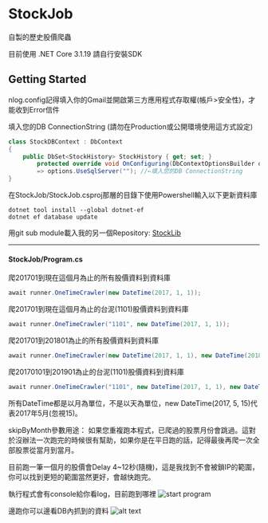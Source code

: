 # StockJob
自製的歷史股價爬蟲

目前使用 .NET Core 3.1.19
請自行安裝SDK


## Getting Started
nlog.config記得填入你的Gmail並開啟第三方應用程式存取權(帳戶>安全性)，才能收到Error信件

填入您的DB ConnectionString (請勿在Production或公開環境使用這方式設定)
```C#
class StockDBContext : DbContext
{
    public DbSet<StockHistory> StockHistory { get; set; }
        protected override void OnConfiguring(DbContextOptionsBuilder options)
        => options.UseSqlServer(""); //←填入您的DB ConnectionString
}
```

在StockJob/StockJob.csproj那層的目錄下使用Powershell輸入以下更新資料庫
```
dotnet tool install --global dotnet-ef
dotnet ef database update
```
用git sub module載入我的另一個Repository: [StockLib](https://github.com/TWKuanLun/StockLib)

---

#### StockJob/Program.cs

爬201701到現在這個月為止的所有股價資料到資料庫
```C#
await runner.OneTimeCrawler(new DateTime(2017, 1, 1));
```
爬201701到現在這個月為止的台泥(1101)股價資料到資料庫
```C#
await runner.OneTimeCrawler("1101", new DateTime(2017, 1, 1));
```
爬201701到201801為止的所有股價資料到資料庫
```C#
await runner.OneTimeCrawler(new DateTime(2017, 1, 1), new DateTime(2018, 1, 1));
```
爬20170101到201901為止的台泥(1101)股價資料到資料庫
```C#
await runner.OneTimeCrawler("1101", new DateTime(2017, 1, 1), new DateTime(2019, 1, 1));
```

所有DateTime都是以月為單位，不是以天為單位，new DateTime(2017, 5, 15)代表2017年5月(忽視15)。

skipByMonth參數用途：
如果您重複跑本程式，已爬過的股票月份會跳過。這對於沒辦法一次跑完的時候很有幫助，如果你是在平日跑的話，記得最後再爬一次全部股票從當月到當月。

目前跑一筆一個月的股價會Delay 4~12秒(隨機)，這是我找到不會被鎖IP的範圍，你可以找到更短的範圍當然更好，會越快跑完。

執行程式會有console給你看log，目前跑到哪裡
![start program](Image/start_program.png "Start Program")

邊跑你可以邊看DB內抓到的資料
![alt text](Image/query_database.png "Query Database")

